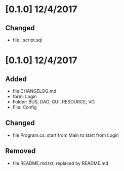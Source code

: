# [0.1.0] 12/4/2017

## Changed
- file : script.sql

# [0.1.0] 12/4/2017

## Added 
- file CHANGELOG.md
- form: Login
- Folder: BUS, DAO, GUI, RESOURCE, VO
- File: Config

## Changed
- file Program.cs: start from Main to start from Login

## Removed
- file README.md.txt, replaced by README.md
